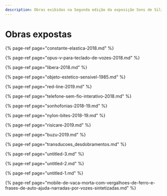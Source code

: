 ```yaml
---
description: Obras exibidas na Segunda edição da exposição Sons de Silício.
---
```


# Obras expostas



{% page-ref page="constante-elastica-2018.md" %}

{% page-ref page="opus-v-para-teclado-de-vozes-2018.md" %}

{% page-ref page="libera-2018.md" %}

{% page-ref page="objeto-estetico-sensivel-1985.md" %}

{% page-ref page="red-line-2019.md" %}

{% page-ref page="telefone-sem-fio-interativo-2018.md" %}

{% page-ref page="sonhofonias-2018-19.md" %}

{% page-ref page="nylon-bites-2018-19.md" %}

{% page-ref page="risicare-2019.md" %}

{% page-ref page="buzu-2019.md" %}

{% page-ref page="transducoes\_desdobramentos.md" %}

{% page-ref page="untitled-3.md" %}

{% page-ref page="untitled-2.md" %}

{% page-ref page="untitled-1.md" %}

{% page-ref page="mobile-de-vaca-morta-com-vergalhoes-de-ferro-e-frases-de-auto-ajuda-narradas-por-vozes-sintetizadas.md" %}

